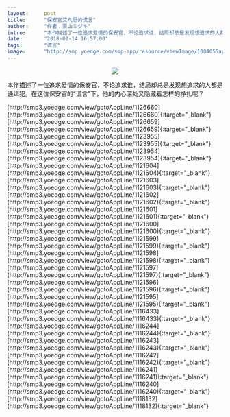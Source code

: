 ```yaml
---
layout:     post
title:      "保安官艾凡思的谎言"
author:     "作者：栗山ミヅキ"
intro:      "本作描述了一位追求爱情的保安官，不论追求谁，结局却总是发现想追求的人都是通缉犯。在这位保安官的“谎言”下，他的内心深处又隐藏着怎样的挣扎呢？"
date:       "2018-02-14 16:57:00"
tags:       "谎言"
image:      "http://smp.yoedge.com/smp-app/resource/viewImage/1004055appline.png"
---
```

<div style="text-align: center">
<p><img src="http://smp.yoedge.com/smp-app/resource/viewImage/1004055appline.png"/></p>
</div>
<p class="post-meta">
<span>本作描述了一位追求爱情的保安官，不论追求谁，结局却总是发现想追求的人都是通缉犯。在这位保安官的“谎言”下，他的内心深处又隐藏着怎样的挣扎呢？</span>
</p>
[http://smp3.yoedge.com/view/gotoAppLine/1126660](http://smp3.yoedge.com/view/gotoAppLine/1126660){:target="_blank"}
[http://smp3.yoedge.com/view/gotoAppLine/1126659](http://smp3.yoedge.com/view/gotoAppLine/1126659){:target="_blank"}
[http://smp3.yoedge.com/view/gotoAppLine/1123955](http://smp3.yoedge.com/view/gotoAppLine/1123955){:target="_blank"}
[http://smp3.yoedge.com/view/gotoAppLine/1123954](http://smp3.yoedge.com/view/gotoAppLine/1123954){:target="_blank"}
[http://smp3.yoedge.com/view/gotoAppLine/1121604](http://smp3.yoedge.com/view/gotoAppLine/1121604){:target="_blank"}
[http://smp3.yoedge.com/view/gotoAppLine/1121603](http://smp3.yoedge.com/view/gotoAppLine/1121603){:target="_blank"}
[http://smp3.yoedge.com/view/gotoAppLine/1121602](http://smp3.yoedge.com/view/gotoAppLine/1121602){:target="_blank"}
[http://smp3.yoedge.com/view/gotoAppLine/1121601](http://smp3.yoedge.com/view/gotoAppLine/1121601){:target="_blank"}
[http://smp3.yoedge.com/view/gotoAppLine/1121600](http://smp3.yoedge.com/view/gotoAppLine/1121600){:target="_blank"}
[http://smp3.yoedge.com/view/gotoAppLine/1121599](http://smp3.yoedge.com/view/gotoAppLine/1121599){:target="_blank"}
[http://smp3.yoedge.com/view/gotoAppLine/1121598](http://smp3.yoedge.com/view/gotoAppLine/1121598){:target="_blank"}
[http://smp3.yoedge.com/view/gotoAppLine/1121597](http://smp3.yoedge.com/view/gotoAppLine/1121597){:target="_blank"}
[http://smp3.yoedge.com/view/gotoAppLine/1121596](http://smp3.yoedge.com/view/gotoAppLine/1121596){:target="_blank"}
[http://smp3.yoedge.com/view/gotoAppLine/1121595](http://smp3.yoedge.com/view/gotoAppLine/1121595){:target="_blank"}
[http://smp3.yoedge.com/view/gotoAppLine/1116433](http://smp3.yoedge.com/view/gotoAppLine/1116433){:target="_blank"}
[http://smp3.yoedge.com/view/gotoAppLine/1116244](http://smp3.yoedge.com/view/gotoAppLine/1116244){:target="_blank"}
[http://smp3.yoedge.com/view/gotoAppLine/1116243](http://smp3.yoedge.com/view/gotoAppLine/1116243){:target="_blank"}
[http://smp3.yoedge.com/view/gotoAppLine/1116242](http://smp3.yoedge.com/view/gotoAppLine/1116242){:target="_blank"}
[http://smp3.yoedge.com/view/gotoAppLine/1116241](http://smp3.yoedge.com/view/gotoAppLine/1116241){:target="_blank"}
[http://smp3.yoedge.com/view/gotoAppLine/1116240](http://smp3.yoedge.com/view/gotoAppLine/1116240){:target="_blank"}
[http://smp3.yoedge.com/view/gotoAppLine/1118132](http://smp3.yoedge.com/view/gotoAppLine/1118132){:target="_blank"}


